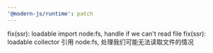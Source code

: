 ```yaml
---
'@modern-js/runtime': patch
---
```


fix(ssr): loadable import node:fs, handle if we can't read file
fix(ssr): loadable collector 引用 node:fs, 处理我们可能无法读取文件的情况
